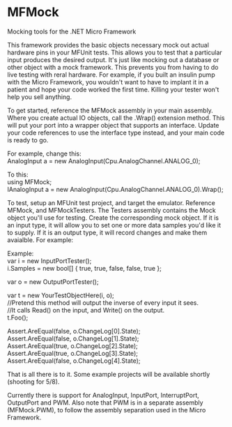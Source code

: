 # MFMock
Mocking tools for the .NET Micro Framework

This framework provides the basic objects necessary mock out actual hardware pins in your MFUnit tests. This allows you to test that a particular input produces the desired output. It's just like mocking out a database or other object with a mock framework. This prevents you from having to do live testing with reral hardware. For example, if you built an insulin pump with the Micro Framework, you wouldn't want to have to implant it in a patient and hope your code worked the first time. Killing your tester won't help you sell anything.

To get started, reference the MFMock assembly in your main assembly. Where you create actual IO objects, call the .Wrap() extension method. This will put your port into a wrapper object that supports an interface. Update your code references to use the interface type instead, and your main code is ready to go.

For example, change this:  
AnalogInput a = new AnalogInput(Cpu.AnalogChannel.ANALOG_0);

To this:  
using MFMock;  
IAnalogInput a = new AnalogInput(Cpu.AnalogChannel.ANALOG_0).Wrap();

To test, setup an MFUnit test project, and target the emulator. Reference MFMock, and MFMockTesters. The Testers assembly contains the Mock object you'll use for testing. Create the corresponding mock object. If it is an input type, it will allow you to set one or more data samples you'd like it to supply. If it is an output type, it will record changes and make them avaialble. For example:

Example:  
var i = new InputPortTester();  
i.Samples = new bool[] { true, true, false, false, true };  
  
var o = new OutputPortTester();  
  
var t = new YourTestObjectHere(i, o);  
//Pretend this method will output the inverse of every input it sees.  
//It calls Read() on the input, and Write() on the output.  
t.Foo();  
  
Assert.AreEqual(false, o.ChangeLog[0].State);  
Assert.AreEqual(false, o.ChangeLog[1].State);  
Assert.AreEqual(true, o.ChangeLog[2].State);  
Assert.AreEqual(true, o.ChangeLog[3].State);  
Assert.AreEqual(false, o.ChangeLog[4].State);  
  
That is all there is to it. Some example projects will be available shortly (shooting for 5/8). 
  
Currently there is support for AnalogInput, InputPort, InterruptPort, OutputPort and PWM. Also note that PWM is in a separate assembly (MFMock.PWM), to follow the assembly separation used in the Micro Framework. 
